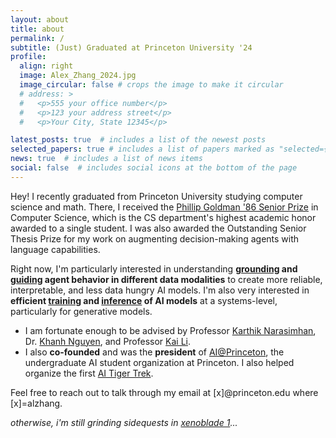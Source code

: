 ```yaml
---
layout: about
title: about
permalink: /
subtitle: (Just) Graduated at Princeton University '24
profile:
  align: right
  image: Alex_Zhang_2024.jpg
  image_circular: false # crops the image to make it circular
  # address: >
  #   <p>555 your office number</p>
  #   <p>123 your address street</p>
  #   <p>Your City, State 12345</p>

latest_posts: true  # includes a list of the newest posts
selected_papers: true # includes a list of papers marked as "selected={true}"
news: true  # includes a list of news items
social: false  # includes social icons at the bottom of the page
---
```


Hey! I recently graduated from Princeton University studying computer science and
math. There, I received the <a href="https://www.cs.princeton.edu/news/class-day-department-celebrates-accomplishments-graduates">Phillip Goldman '86 Senior Prize</a> in Computer Science, which is the CS department's highest academic honor awarded to a single student. I was also awarded the Outstanding Senior Thesis Prize for my work on augmenting decision-making agents with language capabilities.

Right now, I'm particularly interested in understanding <b><a href="https://arxiv.org/abs/2311.17593">grounding</a> and <a href="https://arxiv.org/abs/2302.04449">guiding</a> agent behavior in different data modalities</b> to create more reliable, interpretable, and less data hungry AI models. I'm also very interested in <b>efficient <a href="https://arxiv.org/abs/2205.14135">training</a> and <a href="https://arxiv.org/abs/2302.01318">inference</a> of AI models</b> at a systems-level, particularly for generative models.

<ul> <li>I am fortunate enough to be advised by Professor <a
href="https://www.cs.princeton.edu/~karthikn/">Karthik Narasimhan</a>, Dr. <a
href="https://machineslearner.com">Khanh Nguyen</a>, and Professor <a
href="https://www.cs.princeton.edu/~li/">Kai Li</a>. </li>

<li>I also <b>co-founded</b> and was the <b>president</b> of <a
href="https://ai-house.vercel.app">AI@Princeton</a>, the undergraduate AI student organization at
Princeton. I also helped organize the first <a href="https://ai-house.vercel.app/Framework/aitt.html">AI Tiger Trek</a>. </li>
</ul>

Feel free to reach out to talk through
my email at [x]@princeton.edu where [x]=alzhang. 

<em>otherwise, i'm still grinding sidequests in [xenoblade
1](https://en.wikipedia.org/wiki/Xenoblade_Chronicles_(video_game))... </em>
